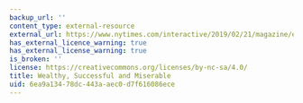 ```yaml
---
backup_url: ''
content_type: external-resource
external_url: https://www.nytimes.com/interactive/2019/02/21/magazine/elite-professionals-jobs-happiness.html
has_external_licence_warning: true
has_external_license_warning: true
is_broken: ''
license: https://creativecommons.org/licenses/by-nc-sa/4.0/
title: Wealthy, Successful and Miserable
uid: 6ea9a134-78dc-443a-aec0-d7f616086ece
---
```

